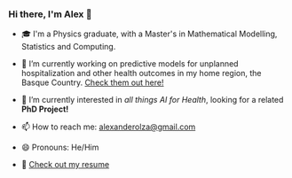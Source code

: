 ### Hi there, I'm Alex 👋

- :mortar_board: I'm a Physics graduate, with a Master's in Mathematical Modelling, Statistics and Computing.
- 🔭 I’m currently working on predictive models for unplanned hospitalization and other health outcomes in my home region, the Basque Country. [Check them out here!](https://github.com/AlexOlza/estratificacion)
- 🌱 I’m currently interested in *all things AI for Health*, looking for a related **PhD Project!**
 
- 📫 How to reach me: alexanderolza@gmail.com
- 😄 Pronouns: He/Him
- :scroll: [Check out my resume](https://github.com/AlexOlza/AlexOlza/blob/main/CValexolza.pdf)
<!--
[![AlexOlza's GitHub stats](https://github-readme-stats.vercel.app/api?username=AlexOlza&show_icons=true&theme=radical&count_private=true&hide=stars)](https://github.com//github-readme-stats)
- ⚡ Fun fact: ...
-->
